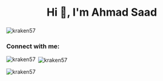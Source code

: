 <h1 align="center">Hi 👋, I'm Ahmad Saad</h1>
<h3 align="center"></h3>

<p align="left"> <img src="https://komarev.com/ghpvc/?username=kraken57&label=Profile%20views&color=0e75b6&style=flat" alt="kraken57" /> </p>

<h3 align="left">Connect with me:</h3>
<p align="left">
</p>



<p><img align="left" src="https://github-readme-stats.vercel.app/api/top-langs?username=kraken57&show_icons=true&locale=en&layout=compact" alt="kraken57" /></p>

<p>&nbsp;<img align="center" src="https://github-readme-stats.vercel.app/api?username=kraken57&show_icons=true&locale=en" alt="kraken57" /></p>

<p><img align="center" src="https://github-readme-streak-stats.herokuapp.com/?user=kraken57&" alt="kraken57" /></p>
